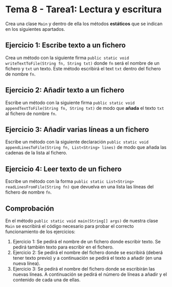 # Tema 8 - Tarea1: Lectura y escritura

Crea una clase `Main` y dentro de ella los métodos **estáticos** que se indican en los siguientes apartados.

## Ejercicio 1: Escribe texto a un fichero

Crea un método con la siguiente firma `public static void writeTextToFile(String fn, String txt)` donde `fn` será el nombre de un fichero y `txt` un texto. Este método escribirá el text `txt` dentro del fichero de nombre `fn`.

## Ejercicio 2: Añadir texto a un fichero

Escribe un método con la siguiente firma `public static void appendTextToFile(String fn, String txt)` de modo que **añada** el texto `txt` al fichero de nombre `fn`.

## Ejercicio 3: Añadir varias líneas a un fichero

Escribe un método con la siguiente declaración `public static void appendLinesToFile(String fn, List<String> lines)` de modo que añada las cadenas de la lista al fichero.

## Ejercicio 4: Leer texto de un fichero

Escribe un método con la forma `public static List<String> readLinesFromFile(String fn)` que devuelva en una lista las líneas del fichero de nombre `fn`.

## Comprobación

En el método `public static void main(String[] args)` de nuestra clase `Main` se escribirá el código necesario para probar el correcto funcionamiento de los ejercicios:

1. Ejercicio 1: Se pedirá el nombre de un fichero donde escribir texto. Se pedirá también texto para escribir en el fichero.
2. Ejercicio 2: Se pedirá el nombre del fichero donde se escribirá (deberá tener texto previo) y a continuación se pedirá el texto a añadir (en una nueva línea).
3. Ejercicio 3: Se pedirá el nombre del fichero donde se escribirán las nuevas líneas. A continuación se pedirá el número de líneas a añadir y el contenido de cada una de ellas.
